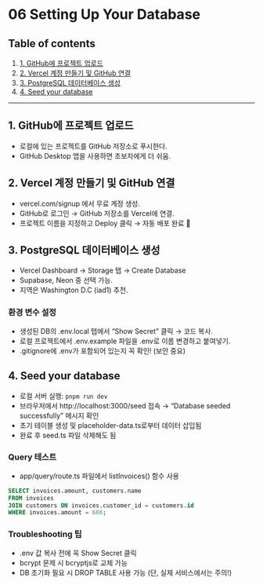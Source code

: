 # 06 Setting Up Your Database

## Table of contents
1. [1. GitHub에 프로젝트 업로드](#1-github에-프로젝트-업로드)
1. [2. Vercel 계정 만들기 및 GitHub 연결](#2-vercel-계정-만들기-및-github-연결)
1. [3. PostgreSQL 데이터베이스 생성](#3-postgresql-데이터베이스-생성)
1. [4. Seed your database](#4-seed-your-database)

---


## 1. GitHub에 프로젝트 업로드
- 로컬에 있는 프로젝트를 GitHub 저장소로 푸시한다.
- GitHub Desktop 앱을 사용하면 초보자에게 더 쉬움.

## 2. Vercel 계정 만들기 및 GitHub 연결
- vercel.com/signup 에서 무료 계정 생성.
- GitHub로 로그인 → GitHub 저장소를 Vercel에 연결.
- 프로젝트 이름을 지정하고 Deploy 클릭 → 자동 배포 완료 🎉


## 3. PostgreSQL 데이터베이스 생성
- Vercel Dashboard → Storage 탭 → Create Database
- Supabase, Neon 중 선택 가능.
- 지역은 Washington D.C (iad1) 추천.

### 환경 변수 설정
- 생성된 DB의 .env.local 탭에서 “Show Secret” 클릭 → 코드 복사.
- 로컬 프로젝트에서 .env.example 파일을 .env로 이름 변경하고 붙여넣기.
- .gitignore에 .env가 포함되어 있는지 꼭 확인! (보안 중요)


## 4. Seed your database
- 로컬 서버 실행: `pnpm run dev`
- 브라우저에서 http://localhost:3000/seed 접속 → “Database seeded successfully” 메시지 확인
- 초기 테이블 생성 및 placeholder-data.ts로부터 데이터 삽입됨
- 완료 후 seed.ts 파일 삭제해도 됨

### Query 테스트
- app/query/route.ts 파일에서 listInvoices() 함수 사용

```sql
SELECT invoices.amount, customers.name
FROM invoices
JOIN customers ON invoices.customer_id = customers.id
WHERE invoices.amount = 666;
```

### Troubleshooting 팁
-	.env 값 복사 전에 꼭 Show Secret 클릭
-	bcrypt 문제 시 bcryptjs로 교체 가능
-	DB 초기화 필요 시 DROP TABLE 사용 가능 (단, 실제 서비스에서는 주의!)
